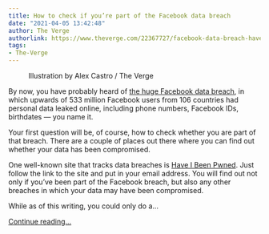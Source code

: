 ```yaml
---
title: How to check if you’re part of the Facebook data breach
date: "2021-04-05 13:42:48"
author: The Verge
authorlink: https://www.theverge.com/22367727/facebook-data-breach-haveibeenpwned
tags:
- The-Verge
---
```

<figure>
      <img alt="" src="https://cdn.vox-cdn.com/thumbor/J3-r8N_92l9QQADIYqkgUciFza8=/0x0:2040x1360/1310x873/cdn.vox-cdn.com/uploads/chorus_image/image/69076936/acastro_180806_1777_facebook_0001.0.jpg" />
        <figcaption>Illustration by Alex Castro / The Verge</figcaption>
    </figure>

  <p id="ElKllT">By now, you have probably heard of <a href="https://www.theverge.com/2021/4/4/22366822/facebook-personal-data-533-million-leaks-online-email-phone-numbers">the huge Facebook data breach</a>, in which upwards of 533 million Facebook users from 106 countries had personal data leaked online, including phone numbers, Facebook IDs, birthdates — you name it.</p>
<p id="KxRycs">Your first question will be, of course, how to check whether you are part of that breach. There are a couple of places out there where you can find out whether your data has been compromised.</p>
<p id="AkMEo3">One well-known site that tracks data breaches is <a href="https://haveibeenpwned.com/">Have I Been Pwned</a>. Just follow the link to the site and put in your email address. You will find out not only if you’ve been part of the Facebook breach, but also any other breaches in which your data may have been compromised. </p>
<p id="tkw7yg">While as of this writing, you could only do a...</p>
  <p>
    <a href="https://www.theverge.com/22367727/facebook-data-breach-haveibeenpwned">Continue reading&hellip;</a>
  </p>